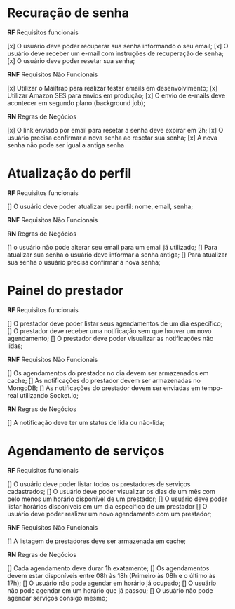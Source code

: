 # Recuração de senha

**RF** Requisitos funcionais

[x] O usuário deve poder recuperar sua senha informando o seu email;
[x] O usuário deve receber um e-mail com instruções de recuperação de senha;
[x] O usuário deve poder resetar sua senha;

**RNF** Requisitos Não Funcionais

[x] Utilizar o Mailtrap para realizar testar emails em desenvolvimento;
[x] Utilizar Amazon SES para envios em produção;
[x] O envio de e-mails deve acontecer em segundo plano (background job);


**RN** Regras de Negócios

[x] O link enviado por email para resetar a senha deve expirar em 2h;
[x] O usuário precisa confirmar a nova senha ao resetar sua senha;
[x] A nova senha não pode ser igual a antiga senha

# Atualização do perfil

**RF** Requisitos funcionais

[] O usuário deve poder atualizar seu perfil: nome, email, senha;

**RNF** Requisitos Não Funcionais

**RN** Regras de Negócios

[] o usuário não pode alterar seu email para um email já utilizado;
[] Para atualizar sua senha o usuário deve informar a senha antiga;
[] Para atualizar sua senha o usuário precisa confirmar a nova senha;

# Painel do prestador

**RF** Requisitos funcionais

[] O prestador deve poder listar seus agendamentos de um dia específico;
[] O prestador deve receber uma notificação sem que houver um novo agendamento;
[] O prestador deve poder visualizar as notificações não lidas;

**RNF** Requisitos Não Funcionais

[] Os agendamentos do prestador no dia devem ser armazenados em cache;
[] As notificações do prestador devem ser armazenadas no MongoDB;
[] As notificações do prestador devem ser enviadas em tempo-real utilizando Socket.io;

**RN** Regras de Negócios

[] A notificação deve ter um status de lida ou não-lida;

# Agendamento de serviços

**RF** Requisitos funcionais

[] O usuário deve poder listar todos os prestadores de serviços cadastrados;
[] O usuário deve poder visualizar os dias de um mês com pelo menos um horário disponível de um prestador;
[] O usuário deve poder listar horários disponiveis em um dia específico de um prestador
[] O usuário deve poder realizar um novo agendamento com um prestador;

**RNF** Requisitos Não Funcionais

[] A listagem de prestadores deve ser armazenada em cache;

**RN** Regras de Negócios

[] Cada agendamento deve durar 1h exatamente;
[] Os agendamentos devem estar disponíveis entre 08h às 18h (Primeiro às 08h e o último às 17h);
[] O usuário não pode agendar em horário já ocupado;
[] O usuário não pode agendar em um horário que já passou;
[] O usuário não pode agendar serviços consigo mesmo;
